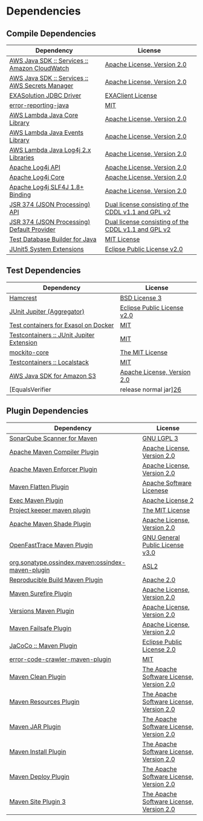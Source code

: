 <!-- @formatter:off -->
# Dependencies

## Compile Dependencies

| Dependency                                           | License                                                   |
| ---------------------------------------------------- | --------------------------------------------------------- |
| [AWS Java SDK :: Services :: Amazon CloudWatch][0]   | [Apache License, Version 2.0][1]                          |
| [AWS Java SDK :: Services :: AWS Secrets Manager][0] | [Apache License, Version 2.0][1]                          |
| [EXASolution JDBC Driver][2]                         | [EXAClient License][3]                                    |
| [error-reporting-java][4]                            | [MIT][5]                                                  |
| [AWS Lambda Java Core Library][6]                    | [Apache License, Version 2.0][1]                          |
| [AWS Lambda Java Events Library][6]                  | [Apache License, Version 2.0][1]                          |
| [AWS Lambda Java Log4j 2.x Libraries][6]             | [Apache License, Version 2.0][1]                          |
| [Apache Log4j API][7]                                | [Apache License, Version 2.0][8]                          |
| [Apache Log4j Core][9]                               | [Apache License, Version 2.0][8]                          |
| [Apache Log4j SLF4J 1.8+ Binding][10]                | [Apache License, Version 2.0][8]                          |
| [JSR 374 (JSON Processing) API][11]                  | [Dual license consisting of the CDDL v1.1 and GPL v2][12] |
| [JSR 374 (JSON Processing) Default Provider][11]     | [Dual license consisting of the CDDL v1.1 and GPL v2][12] |
| [Test Database Builder for Java][13]                 | [MIT License][14]                                         |
| [JUnit5 System Extensions][15]                       | [Eclipse Public License v2.0][16]                         |

## Test Dependencies

| Dependency                                      | License                           |
| ----------------------------------------------- | --------------------------------- |
| [Hamcrest][17]                                  | [BSD License 3][18]               |
| [JUnit Jupiter (Aggregator)][19]                | [Eclipse Public License v2.0][20] |
| [Test containers for Exasol on Docker][21]      | [MIT][5]                          |
| [Testcontainers :: JUnit Jupiter Extension][22] | [MIT][23]                         |
| [mockito-core][24]                              | [The MIT License][25]             |
| [Testcontainers :: Localstack][22]              | [MIT][23]                         |
| [AWS Java SDK for Amazon S3][0]                 | [Apache License, Version 2.0][1]  |
| [EqualsVerifier | release normal jar][26]       | [Apache License, Version 2.0][8]  |

## Plugin Dependencies

| Dependency                                              | License                                        |
| ------------------------------------------------------- | ---------------------------------------------- |
| [SonarQube Scanner for Maven][27]                       | [GNU LGPL 3][28]                               |
| [Apache Maven Compiler Plugin][29]                      | [Apache License, Version 2.0][8]               |
| [Apache Maven Enforcer Plugin][30]                      | [Apache License, Version 2.0][8]               |
| [Maven Flatten Plugin][31]                              | [Apache Software Licenese][32]                 |
| [Exec Maven Plugin][33]                                 | [Apache License 2][32]                         |
| [Project keeper maven plugin][34]                       | [The MIT License][35]                          |
| [Apache Maven Shade Plugin][36]                         | [Apache License, Version 2.0][8]               |
| [OpenFastTrace Maven Plugin][37]                        | [GNU General Public License v3.0][38]          |
| [org.sonatype.ossindex.maven:ossindex-maven-plugin][39] | [ASL2][32]                                     |
| [Reproducible Build Maven Plugin][40]                   | [Apache 2.0][32]                               |
| [Maven Surefire Plugin][41]                             | [Apache License, Version 2.0][8]               |
| [Versions Maven Plugin][42]                             | [Apache License, Version 2.0][8]               |
| [Maven Failsafe Plugin][43]                             | [Apache License, Version 2.0][8]               |
| [JaCoCo :: Maven Plugin][44]                            | [Eclipse Public License 2.0][45]               |
| [error-code-crawler-maven-plugin][46]                   | [MIT][5]                                       |
| [Maven Clean Plugin][47]                                | [The Apache Software License, Version 2.0][32] |
| [Maven Resources Plugin][48]                            | [The Apache Software License, Version 2.0][32] |
| [Maven JAR Plugin][49]                                  | [The Apache Software License, Version 2.0][32] |
| [Maven Install Plugin][50]                              | [The Apache Software License, Version 2.0][32] |
| [Maven Deploy Plugin][51]                               | [The Apache Software License, Version 2.0][32] |
| [Maven Site Plugin 3][52]                               | [The Apache Software License, Version 2.0][32] |

[0]: https://aws.amazon.com/sdkforjava
[1]: https://aws.amazon.com/apache2.0
[2]: http://www.exasol.com
[3]: https://www.exasol.com/support/secure/attachment/155343/EXASOL_SDK-7.0.11.tar.gz
[4]: https://github.com/exasol/error-reporting-java
[5]: https://opensource.org/licenses/MIT
[6]: https://aws.amazon.com/lambda/
[7]: https://logging.apache.org/log4j/2.x/log4j-api/
[8]: https://www.apache.org/licenses/LICENSE-2.0.txt
[9]: https://logging.apache.org/log4j/2.x/log4j-core/
[10]: https://logging.apache.org/log4j/2.x/log4j-slf4j18-impl/
[11]: https://javaee.github.io/jsonp
[12]: https://oss.oracle.com/licenses/CDDL+GPL-1.1
[13]: https://github.com/exasol/test-db-builder-java/
[14]: https://github.com/exasol/test-db-builder-java/blob/main/LICENSE
[15]: https://github.com/itsallcode/junit5-system-extensions
[16]: http://www.eclipse.org/legal/epl-v20.html
[17]: http://hamcrest.org/JavaHamcrest/
[18]: http://opensource.org/licenses/BSD-3-Clause
[19]: https://junit.org/junit5/
[20]: https://www.eclipse.org/legal/epl-v20.html
[21]: https://github.com/exasol/exasol-testcontainers
[22]: https://testcontainers.org
[23]: http://opensource.org/licenses/MIT
[24]: https://github.com/mockito/mockito
[25]: https://github.com/mockito/mockito/blob/main/LICENSE
[26]: https://www.jqno.nl/equalsverifier
[27]: http://sonarsource.github.io/sonar-scanner-maven/
[28]: http://www.gnu.org/licenses/lgpl.txt
[29]: https://maven.apache.org/plugins/maven-compiler-plugin/
[30]: https://maven.apache.org/enforcer/maven-enforcer-plugin/
[31]: https://www.mojohaus.org/flatten-maven-plugin/
[32]: http://www.apache.org/licenses/LICENSE-2.0.txt
[33]: http://www.mojohaus.org/exec-maven-plugin
[34]: https://github.com/exasol/project-keeper/
[35]: https://github.com/exasol/project-keeper/blob/main/LICENSE
[36]: https://maven.apache.org/plugins/maven-shade-plugin/
[37]: https://github.com/itsallcode/openfasttrace-maven-plugin
[38]: https://www.gnu.org/licenses/gpl-3.0.html
[39]: https://sonatype.github.io/ossindex-maven/maven-plugin/
[40]: http://zlika.github.io/reproducible-build-maven-plugin
[41]: https://maven.apache.org/surefire/maven-surefire-plugin/
[42]: http://www.mojohaus.org/versions-maven-plugin/
[43]: https://maven.apache.org/surefire/maven-failsafe-plugin/
[44]: https://www.jacoco.org/jacoco/trunk/doc/maven.html
[45]: https://www.eclipse.org/legal/epl-2.0/
[46]: https://github.com/exasol/error-code-crawler-maven-plugin
[47]: http://maven.apache.org/plugins/maven-clean-plugin/
[48]: http://maven.apache.org/plugins/maven-resources-plugin/
[49]: http://maven.apache.org/plugins/maven-jar-plugin/
[50]: http://maven.apache.org/plugins/maven-install-plugin/
[51]: http://maven.apache.org/plugins/maven-deploy-plugin/
[52]: http://maven.apache.org/plugins/maven-site-plugin/
